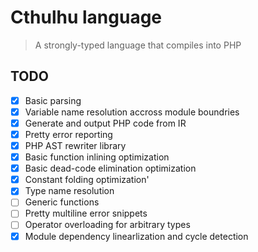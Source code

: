 # Cthulhu language

> A strongly-typed language that compiles into PHP

## TODO

- [x] Basic parsing
- [x] Variable name resolution accross module boundries
- [x] Generate and output PHP code from IR
- [x] Pretty error reporting
- [x] PHP AST rewriter library
- [x] Basic function inlining optimization
- [x] Basic dead-code elimination optimization
- [x] Constant folding optimization'
- [x] Type name resolution
- [ ] Generic functions
- [ ] Pretty multiline error snippets
- [ ] Operator overloading for arbitrary types
- [x] Module dependency linearlization and cycle detection
